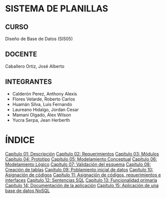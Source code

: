 # SISTEMA DE PLANILLAS
## CURSO
Diseño de Base de Datos (SI505)
## DOCENTE
Caballero Ortiz, José Alberto
## INTEGRANTES
- Calderón Perez, Anthony Alexis
- Flores Velarde, Roberto Carlos
- Huamán Silva, Luis Fernando
- Laureano Hidalgo, Jordan Cesar
- Mamani Olgado, Alex Wilson
- Yucra Serpa, Jean Herberth


# ÍNDICE
[Capítulo 01: Descripción]()
[Capítulo 02: Requerimientos]()
[Capítulo 03: Módulos]()
[Capítulo 04: Prototipo]()
[Capítulo 05: Modelamiento Conceptual]()
[Capítulo 06: Modelamiento Lógico]()
[Capítulo 07: Validación del esquema]()
[Capítulo 08: Creación de tablas]()
[Capítulo 09: Poblamiento inicial de datos]()
[Capítulo 10: Asignación de códigos]()
[Capítulo 11: Asignación de códigos, requerimientos e interfaces]()
[Capítulo 12: Sentencias SQL]()
[Capítulo 13: Funcionalidad primaria]()
[Capítulo 14: Documentación de la aplicación]()
[Capítulo 15: Aplicación de una base de datos NoSQL]()
